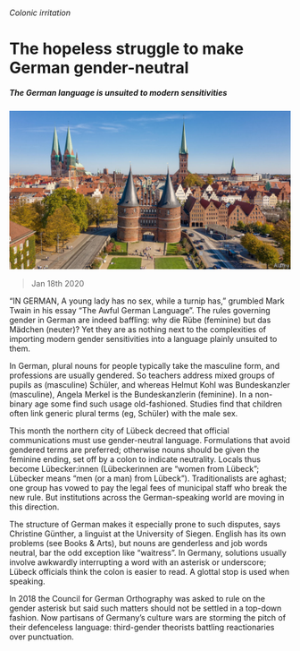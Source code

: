 ###### Colonic irritation

# The hopeless struggle to make German gender-neutral 

##### The German language is unsuited to modern sensitivities 

![image](images/20200118_EUP502.jpg) 

> Jan 18th 2020 

“IN GERMAN, A young lady has no sex, while a turnip has,” grumbled Mark Twain in his essay “The Awful German Language”. The rules governing gender in German are indeed baffling: why die Rübe (feminine) but das Mädchen (neuter)? Yet they are as nothing next to the complexities of importing modern gender sensitivities into a language plainly unsuited to them.

In German, plural nouns for people typically take the masculine form, and professions are usually gendered. So teachers address mixed groups of pupils as (masculine) Schüler, and whereas Helmut Kohl was Bundeskanzler (masculine), Angela Merkel is the Bundeskanzlerin (feminine). In a non-binary age some find such usage old-fashioned. Studies find that children often link generic plural terms (eg, Schüler) with the male sex.


This month the northern city of Lübeck decreed that official communications must use gender-neutral language. Formulations that avoid gendered terms are preferred; otherwise nouns should be given the feminine ending, set off by a colon to indicate neutrality. Locals thus become Lübecker:innen (Lübeckerinnen are “women from Lübeck”; Lübecker means “men (or a man) from Lübeck”). Traditionalists are aghast; one group has vowed to pay the legal fees of municipal staff who break the new rule. But institutions across the German-speaking world are moving in this direction.

The structure of German makes it especially prone to such disputes, says Christine Günther, a linguist at the University of Siegen. English has its own problems (see Books &amp; Arts), but nouns are genderless and job words neutral, bar the odd exception like “waitress”. In Germany, solutions usually involve awkwardly interrupting a word with an asterisk or underscore; Lübeck officials think the colon is easier to read. A glottal stop is used when speaking.

In 2018 the Council for German Orthography was asked to rule on the gender asterisk but said such matters should not be settled in a top-down fashion. Now partisans of Germany’s culture wars are storming the pitch of their defenceless language: third-gender theorists battling reactionaries over punctuation.

